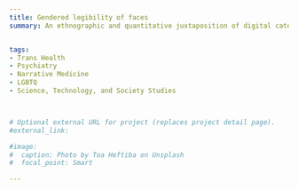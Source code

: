 ```yaml
---
title: Gendered legibility of faces
summary: An ethnographic and quantitative juxtaposition of digital categorization algorithms with embodied experiences of transgender individuals [1st author manuscript and abstract submitted]


tags:
- Trans Health
- Psychiatry
- Narrative Medicine
- LGBTQ
- Science, Technology, and Society Studies



# Optional external URL for project (replaces project detail page).
#external_link: 

#image:
#  caption: Photo by Toa Heftiba on Unsplash
#  focal_point: Smart

---
```

